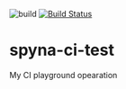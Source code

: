 
![build](https://github.com/Spyna/spyna-ci-test/workflows/build/badge.svg)
[![Build Status](https://travis-ci.com/Spyna/spyna-ci-test.svg?branch=master)](https://travis-ci.com/Spyna/spyna-ci-test)


# spyna-ci-test
My CI playground opearation
